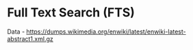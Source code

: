 # Full Text Search (FTS)

Data - https://dumps.wikimedia.org/enwiki/latest/enwiki-latest-abstract1.xml.gz


